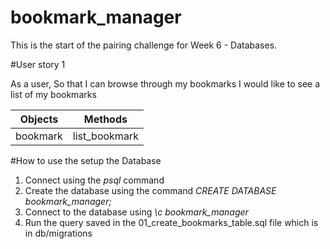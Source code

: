 # bookmark_manager

This is the start of the pairing challenge for Week 6 - Databases.

#User story 1

As a user,
So that I can browse through my bookmarks
I would like to see a list of my bookmarks

|Objects  |     Methods |
|---------|-------------|
|bookmark |list_bookmark|

#How to use the setup the Database
1. Connect using the *psql* command
2. Create the database using the command *CREATE DATABASE bookmark_manager;*
3. Connect to the database using *\c bookmark_manager*
4. Run the query saved in the 01_create_bookmarks_table.sql file which is in db/migrations
